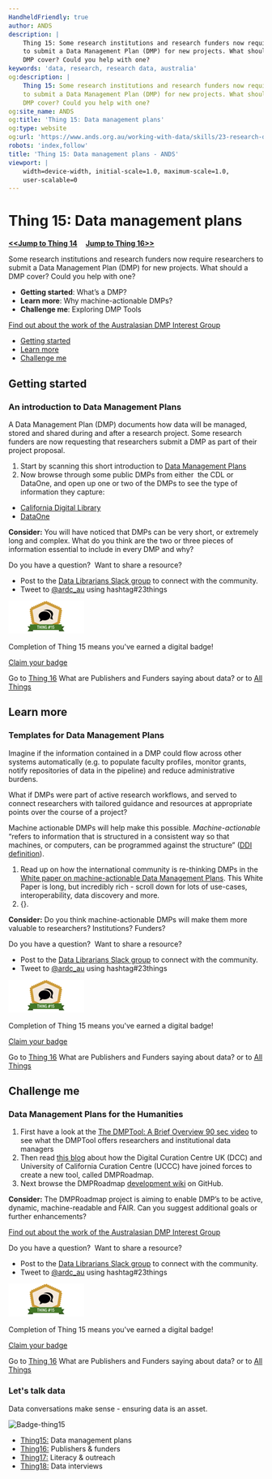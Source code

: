 ```yaml
---
HandheldFriendly: true
author: ANDS
description: |
    Thing 15: Some research institutions and research funders now require researchers
    to submit a Data Management Plan (DMP) for new projects. What should a
    DMP cover? Could you help with one?
keywords: 'data, research, research data, australia'
og:description: |
    Thing 15: Some research institutions and research funders now require researchers
    to submit a Data Management Plan (DMP) for new projects. What should a
    DMP cover? Could you help with one?
og:site_name: ANDS
og:title: 'Thing 15: Data management plans'
og:type: website
og:url: 'https://www.ands.org.au/working-with-data/skills/23-research-data-things/all23/thing-15'
robots: 'index,follow'
title: 'Thing 15: Data management plans - ANDS'
viewport: |
    width=device-width, initial-scale=1.0, maximum-scale=1.0,
    user-scalable=0
---
```

# Thing 15: Data management plans

**[&lt;&lt;Jump to Thing 14](thing-14.md) &nbsp; &nbsp; [Jump to Thing 16&gt;&gt;](thing-16.md)**

Some research institutions and research funders now require researchers
to submit a Data Management Plan (DMP) for new projects. What should a
DMP cover? Could you help with one?

-   **Getting started**: What’s a DMP?
-   **Learn more**: Why machine-actionable DMPs?
-   **Challenge me**: Exploring DMP Tools

[Find out about the work of the Australasian DMP Interest
Group](http://tiny.cc/DMP-IG)

* [Getting started](#getting-started)
* [Learn more](#learn-more)
* [Challenge me](#challenge-me)

## Getting started 

### An introduction to Data Management Plans

A Data Management Plan (DMP) documents how data will be managed, stored
and shared during and after a research project. Some research funders
are now requesting that researchers submit a DMP as part of their
project proposal.

1.  Start by scanning this short introduction to [Data Management
    Plans](https://www.ands.org.au/working-with-data/data-management/data-management-plans)
2.  Now browse through some public DMPs from either  the CDL or DataOne,
    and open up one or two of the DMPs to see the type of information
    they capture:

-   [California Digital
    Library](https://dmptool.org/public_plans "DMP tool - public DMP plans")
-   [DataOne](https://www.dataone.org/data-management-planning)

**Consider:** You will have noticed that DMPs can be very short, or
extremely long and complex. What do you think are the two or three
pieces of information essential to include in every DMP and why?

Do you have a question?  Want to share a resource?
- Post to the [Data Librarians Slack group](https://tiny.cc/data-librarians) to connect with the community.
- Tweet to [@ardc_au](https://twitter.com/ARDC_AU) using hashtag#23things

![thing15 credly badge](../images/Badge-thing15.png)

Completion of Thing 15 means you've earned a digital badge!

[Claim your badge](https://credly.com/claim/66861/7E4-ABD9-344)

Go to [Thing 16](thing-16.md)
What are Publishers and Funders saying about data? or to [All Things](index.md)

## Learn more

### Templates for Data Management Plans

Imagine if the information contained in a DMP could flow across other
systems automatically (e.g. to populate faculty profiles, monitor
grants, notify repositories of data in the pipeline) and reduce
administrative burdens. 

What if DMPs were part of active research workflows, and served to
connect researchers with tailored guidance and resources at appropriate
points over the course of a project?

Machine actionable DMPs will help make this possible.
*Machine-actionable* “refers to information that is structured in a
consistent way so that machines, or computers, can be programmed against
the structure” ([DDI
definition](https://www.ddialliance.org/taxonomy/term/198)).

1.  Read up on how the international community is re-thinking DMPs in
    the [White paper on machine-actionable Data Management
    Plans](http://riojournal.com/articles.php?id=13086). This White
    Paper is long, but incredibly rich - scroll down for lots of
    use-cases, interoperability, data discovery and more.
2.  {}.

**Consider:** Do you think machine-actionable DMPs will make them more
valuable to researchers? Institutions? Funders?

Do you have a question?  Want to share a resource?
- Post to the [Data Librarians Slack group](https://tiny.cc/data-librarians) to connect with the community.
- Tweet to [@ardc_au](https://twitter.com/ARDC_AU) using hashtag#23things

![thing15 credly badge](../images/Badge-thing15.png)

Completion of Thing 15 means you've earned a digital badge!

[Claim your badge](https://credly.com/claim/66861/7E4-ABD9-344)

Go to [Thing 16](thing-16.md)
What are Publishers and Funders saying about data? or to [All Things](index.md)

## Challenge me 

### Data Management Plans for the Humanities

1.  First have a look at the [The DMPTool: A Brief Overview 90 sec
    video](https://www.youtube.com/watch?v=xT1by-p5jUw&feature=youtu.be "DMP overview video")
    to see what the DMPTool offers researchers and institutional data
    managers
2.  Then read [this
    blog](https://blog.dmptool.org/category/roadmap-project) about how
    the Digital Curation Centre UK (DCC) and University of California
    Curation Centre (UCCC) have joined forces to create a new tool,
    called DMPRoadmap.
3.  Next browse the DMPRoadmap [development
    wiki](https://github.com/DMPRoadmap/roadmap/wiki/Development-roadmap)
    on GitHub.

**Consider:** The DMPRoadmap project is aiming to enable DMP’s to be
active, dynamic, machine-readable and FAIR. Can you suggest additional
goals or further enhancements?

[Find out about the work of the Australasian DMP Interest
Group](http://tiny.cc/DMP-IG)

Do you have a question?  Want to share a resource?
- Post to the [Data Librarians Slack group](https://tiny.cc/data-librarians) to connect with the community.
- Tweet to [@ardc_au](https://twitter.com/ARDC_AU) using hashtag#23things

![thing15 credly badge](../images/Badge-thing15.png)

Completion of Thing 15 means you've earned a digital badge!

[Claim your badge](https://credly.com/claim/66861/7E4-ABD9-344)

Go to [Thing 16](thing-16.md)
What are Publishers and Funders saying about data? or to [All Things](index.md)



### Let's talk data

Data conversations make sense - ensuring data is an asset.

![Badge-thing15](https://www.ands.org.au/__data/assets/image/0006/494124/Badge-thing15.png)

-   [Thing15:](thing-15.md)
    Data management plans
-   [Thing16:](thing-16.md)
    Publishers & funders
-   [Thing17:](thing-17.md)
    Literacy & outreach
-   [Thing18:](thing-18.md)
    Data interviews
